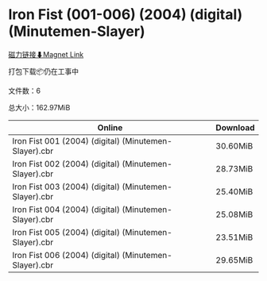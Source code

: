# Iron Fist (001-006) (2004) (digital) (Minutemen-Slayer)

[磁力链接⬇Magnet Link](magnet:?xt=urn:btih:9e33d7a3262c03272c8b61b15399a107d66a6261&dn=Iron%20Fist%20%28001-006%29%20%282004%29%20%28digital%29%20%28Minutemen-Slayer%29)

打包下载📦仍在工事中

文件数：6

总大小：162.97MiB

Online | Download
--- | ---
Iron Fist 001 (2004) (digital) (Minutemen-Slayer).cbr | 30.60MiB
Iron Fist 002 (2004) (digital) (Minutemen-Slayer).cbr | 28.73MiB
Iron Fist 003 (2004) (digital) (Minutemen-Slayer).cbr | 25.40MiB
Iron Fist 004 (2004) (digital) (Minutemen-Slayer).cbr | 25.08MiB
Iron Fist 005 (2004) (digital) (Minutemen-Slayer).cbr | 23.51MiB
Iron Fist 006 (2004) (digital) (Minutemen-Slayer).cbr | 29.65MiB